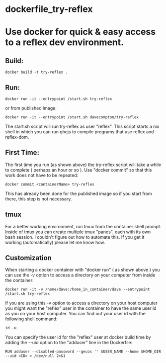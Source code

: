 # dockerfile_try-reflex 
# Use docker for quick & easy access to a reflex dev environment.

## Build:
    docker build -t try-reflex .

## Run:
    docker run -it --entrypoint /start.sh try-reflex

or from published image:

    docker run -it --entrypoint /start.sh davecompton/try-reflex

The start.sh script will run try-reflex as user "reflex".  This script starts a nix shell in which you can run ghcjs to compile programs that use reflex and reflex-dom.

## First Time:

The first time you run (as shown above) the try-reflex script will take a while to complete ( perhaps an hour or so ).  Use "docker commit" so that this work does not have to be repeated:

    docker commit <containerName> try-reflex

This has already been done for the published image so if you start from there, this step is not necessary.

## tmux

For a better working environment, run tmux from the container shell prompt.  Inside of tmux you can create multiple tmux "panes", each with its own bash session.  I couldn't figure out how to automate this.  If you get it working (automatically) please let me know how.

## Customization

When starting a docker container with "docker run" ( as shown above ) you can use the -v option to access a directory on your computer from inside the container:

    docker run -it -v /home/dave:/home_in_container/dave --entrypoint /start.sh try-reflex

If you are using this -v option to access a directory on your host computer you might want the "reflex" user in the container to have the same user id as you on your host computer.  You can find out your user id with the following shell command:
    
    id -u 

You can specify the user id for the "reflex" user at docker build time by adding the --uid option to the "adduser" line in the Dockerfile:

    RUN adduser --disabled-password --gecos '' $USER_NAME --home $HOME_DIR --uid <ID> > /dev/null 2>&1 
